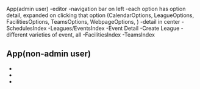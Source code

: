 App(admin user)
  -editor
    -navigation bar on left
      -each option has option detail, expanded on clicking that option
      (CalendarOptions, LeagueOptions, FacilitiesOptions, TeamsOptions, WebpageOptions, )
    -detail in center
      -SchedulesIndex
      -Leagues/EventsIndex
        -Event Detail
        -Create League
        -different varieties of event, all 
      -FacilitiesIndex
      -TeamsIndex



App(non-admin user)
  -
  -
  -
  -
